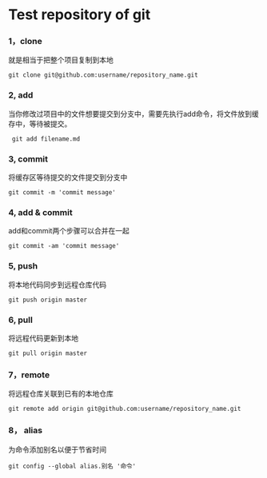 # Test repository of git


### 1，clone

就是相当于把整个项目复制到本地

`git clone git@github.com:username/repository_name.git `

### 2, add

当你修改过项目中的文件想要提交到分支中，需要先执行add命令，将文件放到缓存中，等待被提交。

` git add filename.md`

### 3, commit 

将缓存区等待提交的文件提交到分支中

`git commit -m 'commit message'`

### 4, add & commit

add和commit两个步骤可以合并在一起

`git commit -am 'commit message'`

### 5, push

将本地代码同步到远程仓库代码

`git push origin master`

### 6, pull

将远程代码更新到本地

`git pull origin master`

### 7，remote

将远程仓库关联到已有的本地仓库

`git remote add origin git@github.com:username/repository_name.git`

### 8， alias

为命令添加别名以便于节省时间

`git config --global alias.别名 '命令'`